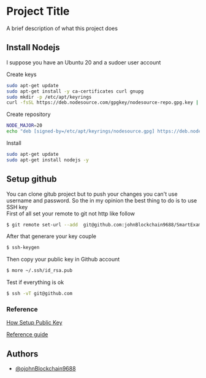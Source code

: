 
# Project Title

A brief description of what this project does 


## Install Nodejs
I suppose you have an Ubuntu 20 and a sudoer user account 

Create keys

```bash
sudo apt-get update
sudo apt-get install -y ca-certificates curl gnupg
sudo mkdir -p /etc/apt/keyrings
curl -fsSL https://deb.nodesource.com/gpgkey/nodesource-repo.gpg.key | sudo gpg --dearmor -o /etc/apt/keyrings/nodesource.gpg

```

Create repository

```bash
NODE_MAJOR=20
echo "deb [signed-by=/etc/apt/keyrings/nodesource.gpg] https://deb.nodesource.com/node_$NODE_MAJOR.x nodistro main" | sudo tee /etc/apt/sources.list.d/nodesource.list
```

Install 

```bash
sudo apt-get update
sudo apt-get install nodejs -y

```


## Setup github
You can clone gitub project but to push your changes you can't use username and password.
So the in my opinion the best thing to do is to use SSH key  
First of all set your remote to git not http like follow

```bash
$ git remote set-url --add  git@github.com:johnBlockchain9688/SmartExample.git

```

After that generare your key couple

```bash
$ ssh-keygen
```

Then copy your public key in Github account

```bash
$ more ~/.ssh/id_rsa.pub
```


Test if everything is ok 

```bash
$ ssh -vT git@github.com
```



### Reference
[How Setup Public Key](https://sbme-tutorials.github.io/2019/data-structures/notes/public_key.html)

[Reference guide](https://docs.github.com/en/authentication/connecting-to-github-with-ssh)


## Authors

- [@ojohnBlockchain9688](https://www.github.com/johnBlockchain9688)

